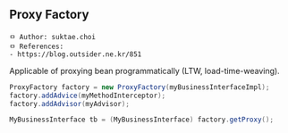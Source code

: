 ## Proxy Factory

```
ㅁ Author: suktae.choi
ㅁ References:
- https://blog.outsider.ne.kr/851
```

Applicable of proxying bean programmatically (LTW, load-time-weaving).

```java
ProxyFactory factory = new ProxyFactory(myBusinessInterfaceImpl);
factory.addAdvice(myMethodInterceptor);
factory.addAdvisor(myAdvisor);

MyBusinessInterface tb = (MyBusinessInterface) factory.getProxy();
```

